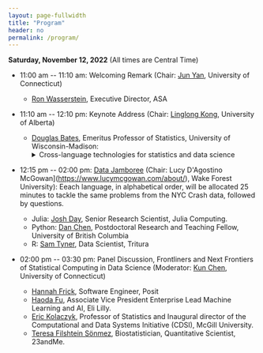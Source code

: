 ```yaml
---
layout: page-fullwidth
title: "Program"
header: no
permalink: /program/
---
```



**Saturday, November 12, 2022** (All times are Central Time)

+ 11:00 am -- 11:10 am: Welcoming Remark (Chair: [Jun
  Yan](https://statistics.uconn.edu/person/jun-yan/), University of Connecticut)
  - [Ron Wasserstein](https://www.amstat.org/about-asa/ronald-l-wasserstein),
    Executive Director, ASA
+ 11:10 am -- 12:10 pm: Keynote Address (Chair: [Linglong
  Kong](https://sites.ualberta.ca/~lkong/), University of Alberta)
  - [Douglas Bates](https://scholar.google.com/citations?user=z3KmA0sAAAAJ&hl=en), Emeritus
  Professor of Statistics, University of Wisconsin-Madison:
    <details>
	<summary>Cross-language technologies for statistics and data science</summary>    
	To some extent, statisticians and data scientists currently suffer from an
    "embarrassment of riches"  in that there are many high-quality, open-source
    tools written in R, Python, Julia and other languages available for our
    work.  However, having so many tools available in different languages
    creates the burden of needing to gain familiarity with many languages and
    packages - a not-inconsiderable task.  This makes finding and learning about
    cross-language technologies particularly valuable.  I will discuss three
    such tools that I have used with R, Python and Julia and that make the
    transition between languages much easier.  The first is the <a href =
    "https://arrow.apache.org">Arrow storage format</a>, which can be considered
    as a language-neutral format for storing and easily reading column-oriented
    tabular data.  (Think of it as a language-neutral binary storage format for
    data frames.) Another is <a href = "https://quarto.org">Quarto</a>, which
    can be considered as a "next-generation RMarkdown" format and processor for
    literate programming.  Those currently using knitr/RMarkdown can transition,
    more-or-less effortlessly, to Quarto and those who currently use Python or
    Julia now have an RMarkdown for their environment.  (Quarto uses <a href =
    "https://jupyter.org">Jupyter</a>, another cross-language technology, for
    evaluation of Julia and Python code blocks).  Finally the VS Code editor
    provides editing and code evaluation for the data science languages I
    mentioned, and for Jupyter notebooks, and for several other languages and
    data formats.  By gaining familiarity with these tools a data scientist can
    make the transition between analysis languages less traumatic.
	</details>	
 
+ 12:15 pm -- 02:00 pm: [Data Jamboree](../jamboree/)
  (Chair: Lucy D'Agostino McGowan](https://www.lucymcgowan.com/about/), Wake Forest University): 
  Eeach language, in alphabetical order, will be allocated 25 
  minutes to tackle the same problems from the NYC Crash data, followed by
  questions.
    - Julia:  [Josh Day](https://heyjoshday.com), Senior Research Scientist, Julia Computing.
    - Python: [Dan Chen](https://daniel.rbind.io/), Postdoctoral Research and Teaching Fellow, University of British Columbia
    - R:  [Sam Tyner](https://sctyner.me), Data Scientist, Tritura

+ 02:00 pm -- 03:30 pm: Panel Discussion, Frontliners and Next Frontiers of Statistical
  Computing in Data Science (Moderator: [Kun Chen](https://kun-chen.uconn.edu),
  University of Connecticut)
    - [Hannah Frick](https://www.linkedin.com/in/hannah-frick), Software
      Engineer, Posit
    - [Haoda Fu](https://www.linkedin.com/in/haoda-fu-17a5256/), 
      Associate Vice President Enterprise Lead Machine Learning and AI, Eli Lilly.
    - [Eric Kolaczyk](https://sites.bu.edu/kolaczyk), Professor of Statistics and
      Inaugural director of the Computational and Data Systems Initiative
      (CDSI), McGill University. 
    - [Teresa Filshtein Sönmez](https://www.linkedin.com/in/teresa-filshtein-sönmez-80145920),
      Biostatistician, Quantitative Scientist, 23andMe.

